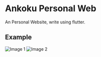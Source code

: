 # Ankoku Personal Web

An Personal Website, write using flutter.

## Example

![Image 1](https://i.ibb.co/VHky4sn/4.png)
![Image 2](https://i.ibb.co/d06xYwJ/3.png)
